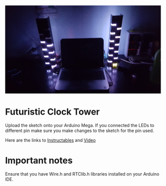 ![Image](https://github.com/5Volts/Arduino-Clock-Tower/blob/master/img.jpg)
# Futuristic Clock Tower
Upload the sketch onto your Arduino Mega. If you connected the LEDs to different pin make sure you make changes to the sketch for the pin used.

Here are the links to [Instructables](https://www.instructables.com/id/DIY-LED-Dual-Clock-Tower/) and [Video](https://www.youtube.com/watch?v=3JY76sLfSo4)

# Important notes
Ensure that you have Wire.h and RTClib.h libraries installed on your Arduino IDE.